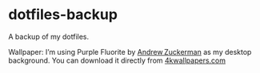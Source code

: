# dotfiles-backup
A backup of my dotfiles.

Wallpaper: I’m using Purple Fluorite by [Andrew Zuckerman](https://andrewzuckerman.com.) as my desktop background. You can download it directly from [4kwallpapers.com](https://4kwallpapers.com/abstract/sapphire-fluorite-14502.html)
